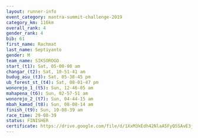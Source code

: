 ```yaml
---
layout: runner-info 
event_category: mantra-summit-challenge-2019 
category_km: 116km 
overall_rank: 4
gender_rank: 4
bib: 61
first_name: Rachmat
last_name: Septiyanto
gender: M
team_name: SIKSOROGO
start_(t1): Sat, 05-00-00 am
changar_(t2): Sat, 10-51-41 am
budug_asu_(t3): Sat, 05-38-45 pm
ub_forest_st_(t4): Sat, 08-01-47 pm
wonorejo_1_(t5): Sun, 12-46-05 am
mahapena_(t6): Sun, 02-57-51 am
wonorejo_2_(t7): Sun, 04-44-15 am
mbah_kamad_(t8): Sun, 08-08-14 am
finish_(t9): Sun, 10-08-39 am
race_time: 29-08-39
status: FINISHER
certificate: https://drive.google.com/file/d/1XxM3kEdh42NlaA5FyQ5SAvE3jrVS5hIF/view?usp=sharing
---
```

